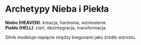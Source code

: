 
# Archetypy Nieba i Piekła
**Niebo (HEAVEN)**: kreacja, harmonia, wzniesienie.  
**Piekło (HELL)**: cień, dezintegracja, transformacja.

Silnik modeluje napięcie między biegunami jako źródło wzrostu.
